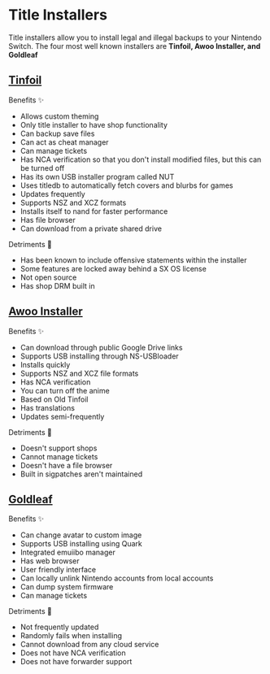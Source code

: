 # Title Installers

Title installers allow you to install legal and illegal backups to your Nintendo Switch. The four most well known installers are **Tinfoil, Awoo Installer, and Goldleaf**

## [Tinfoil](https://tinfoil.io)

Benefits ✨

* Allows custom theming
* Only title installer to have shop functionality
* Can backup save files
* Can act as cheat manager
* Can manage tickets
* Has NCA verification so that you don't install modified files, but this can be turned off
* Has its own USB installer program called NUT
* Uses titledb to automatically fetch covers and blurbs for games
* Updates frequently
* Supports NSZ and XCZ formats
* Installs itself to nand for faster performance
* Has file browser
* Can download from a private shared drive  

Detriments 📛

* Has been known to include offensive statements within the installer
* Some features are locked away behind a SX OS license
* Not open source
* Has shop DRM built in

## [Awoo Installer](https://github.com/Huntereb/Awoo-Installer/releases)

Benefits ✨

* Can download through public Google Drive links
* Supports USB installing through NS-USBloader
* Installs quickly
* Supports NSZ and XCZ file formats
* Has NCA verification
* You can turn off the anime
* Based on Old Tinfoil
* Has translations
* Updates semi-frequently

Detriments 📛

* Doesn't support shops
* Cannot manage tickets
* Doesn't have a file browser
* Built in sigpatches aren't maintained

## [Goldleaf](https://github.com/XorTroll/Goldleaf/releases)

Benefits ✨

* Can change avatar to custom image
* Supports USB installing using Quark
* Integrated emuiibo manager
* Has web browser
* User friendly interface
* Can locally unlink Nintendo accounts from local accounts
* Can dump system firmware
* Can manage tickets

Detriments 📛

* Not frequently updated
* Randomly fails when installing
* Cannot download from any cloud service
* Does not have NCA verification
* Does not have forwarder support
